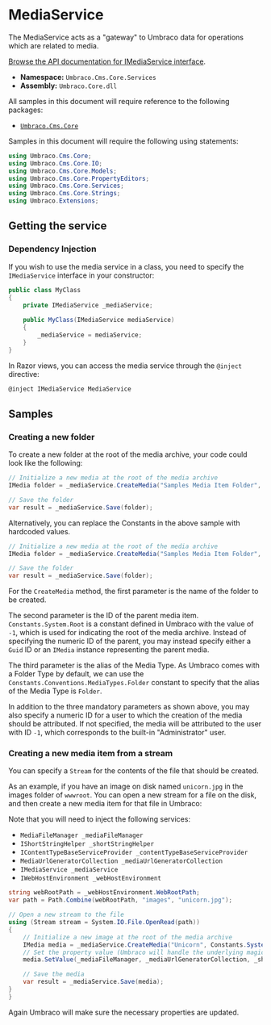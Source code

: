 # MediaService

The MediaService acts as a "gateway" to Umbraco data for operations which are related to media.

[Browse the API documentation for IMediaService interface](https://apidocs.umbraco.com/v9/csharp/api/Umbraco.Cms.Core.Services.IMediaService.html).

 * **Namespace:** `Umbraco.Cms.Core.Services` 
 * **Assembly:** `Umbraco.Core.dll`

 All samples in this document will require reference to the following packages:

* [`Umbraco.Cms.Core`](https://www.nuget.org/packages/Umbraco.Cms.Core/)

Samples in this document will require the following using statements:

```csharp
using Umbraco.Cms.Core;
using Umbraco.Cms.Core.IO;
using Umbraco.Cms.Core.Models;
using Umbraco.Cms.Core.PropertyEditors;
using Umbraco.Cms.Core.Services;
using Umbraco.Cms.Core.Strings;
using Umbraco.Extensions;
```

## Getting the service

### Dependency Injection

If you wish to use the media service in a class, you need to specify the `IMediaService` interface in your constructor:

```csharp
public class MyClass
{
    private IMediaService _mediaService;
    
    public MyClass(IMediaService mediaService)
    {
        _mediaService = mediaService;
    }
}
```

In Razor views, you can access the media service through the `@inject` directive:

```csharp
@inject IMediaService MediaService
```

## Samples

### Creating a new folder

To create a new folder at the root of the media archive, your code could look like the following:

```csharp
// Initialize a new media at the root of the media archive
IMedia folder = _mediaService.CreateMedia("Samples Media Item Folder", Constants.System.Root, Constants.Conventions.MediaTypes.Folder);

// Save the folder
var result = _mediaService.Save(folder);
```

Alternatively, you can replace the Constants in the above sample with hardcoded values.

```csharp
// Initialize a new media at the root of the media archive
IMedia folder = _mediaService.CreateMedia("Samples Media Item Folder", -1, "Folder");

// Save the folder
var result = _mediaService.Save(folder);
```

For the `CreateMedia` method, the first parameter is the name of the folder to be created.

The second parameter is the ID of the parent media item. `Constants.System.Root` is a constant defined in Umbraco with the value of `-1`, which is used for indicating the root of the media archive. Instead of specifying the numeric ID of the parent, you may instead specify either a `Guid` ID or an `IMedia` instance representing the parent media.

The third parameter is the alias of the Media Type. As Umbraco comes with a Folder Type by default, we can use the `Constants.Conventions.MediaTypes.Folder` constant to specify that the alias of the Media Type is `Folder`.

In addition to the three mandatory parameters as shown above, you may also specify a numeric ID for a user to which the creation of the media should be attributed. If not specified, the media will be attributed to the user with ID `-1`, which corresponds to the built-in "Administrator" user.


### Creating a new media item from a stream

You can specify a `Stream` for the contents of the file that should be created.

As an example, if you have an image on disk named `unicorn.jpg` in the images folder of `wwwroot`. You can open a new stream for a file on the disk, and then create a new media item for that file in Umbraco:

Note that you will need to inject the following services:
- `MediaFileManager _mediaFileManager`
- `IShortStringHelper _shortStringHelper`
- `IContentTypeBaseServiceProvider _contentTypeBaseServiceProvider`
- `MediaUrlGeneratorCollection _mediaUrlGeneratorCollection`
- `IMediaService _mediaService`
- `IWebHostEnvironment _webHostEnvironment`

```csharp
string webRootPath = _webHostEnvironment.WebRootPath;
var path = Path.Combine(webRootPath, "images", "unicorn.jpg");

// Open a new stream to the file
using (Stream stream = System.IO.File.OpenRead(path))
{
    // Initialize a new image at the root of the media archive
    IMedia media = _mediaService.CreateMedia("Unicorn", Constants.System.Root, Constants.Conventions.MediaTypes.Image);
    // Set the property value (Umbraco will handle the underlying magic)
    media.SetValue(_mediaFileManager, _mediaUrlGeneratorCollection, _shortStringHelper, _contentTypeBaseServiceProvider, Constants.Conventions.Media.File, "unicorn.jpg", stream);

    // Save the media
    var result = _mediaService.Save(media);
}
}
```

Again Umbraco will make sure the necessary properties are updated.
